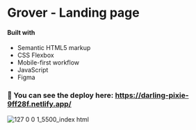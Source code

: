 # Grover - Landing page

#### Built with
- Semantic HTML5 markup
- CSS Flexbox
- Mobile-first workflow
- JavaScript
- Figma

### 🔗 You can see the deploy here: https://darling-pixie-9ff28f.netlify.app/

![127 0 0 1_5500_index html](https://user-images.githubusercontent.com/89199369/183456289-49568953-5b1b-4be5-9a16-ca307fcfd2b7.png)
